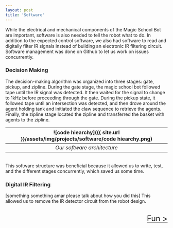 ```yaml
---
layout: post
title: 'Software'
---
```


While the electrical and mechanical components of the Magic School Bot are important, software is also needed to tell the robot what to do. In addition to the expected control software, we also had software to read and digitally filter IR signals instead of building an electronic IR filtering circuit. Software management was done on Github to let us work on issues concurrently.

### Decision Making

The decision-making algorithm was organized into three stages: gate, pickup, and zipline. During the gate stage, the magic school bot followed tape until the IR signal was detected. It then waited for the signal to change to 1kHz before proceeding through the gate. During the pickup state, it followed tape until an intersection was detected, and then drove around the agent holding tank and initiated the claw sequence to retrieve the agents. Finally, the zipline stage located the zipline and transferred the basket with agents to the zipline.

|![code hiearchy]({{ site.url }}/assets/img/projects/software/code hiearchy.png)|
|:---:|
|*Our software architecture*|

<br>
This software structure was beneficial because it allowed us to write, test, and the different stages concurrently, which saved us some time.

### Digital IR Filtering

[something something amar please talk about how you did this] This allowed us to remove the IR detector circuit from the robot design.

<br>
<div style="text-align: right"> <font size="+2"><a href="{{ site.url }}/fun.html">Fun ></a> </font></div>

